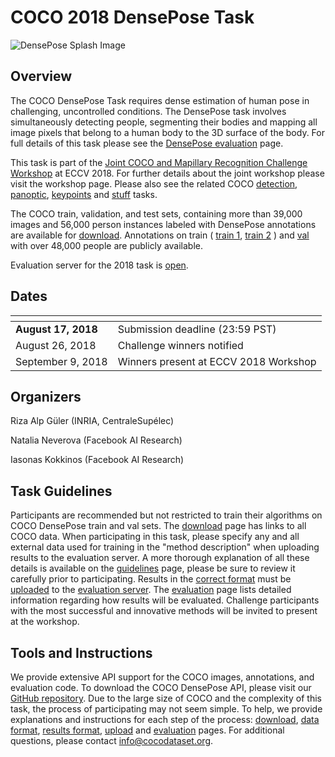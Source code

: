 # COCO 2018 DensePose Task

![DensePose Splash Image](http://cocodataset.org/images/densepose-splash.png)

## Overview

The COCO DensePose Task requires dense estimation of human pose in challenging,
uncontrolled conditions. The DensePose task involves simultaneously detecting
people, segmenting their bodies and mapping all image pixels that belong to a
human body to the 3D surface of the body. For full details of this task please
see the [DensePose evaluation](evaluation.md) page.

This task is part of the
[Joint COCO and Mapillary Recognition Challenge Workshop](http://cocodataset.org/workshop/coco-mapillary-eccv-2018.html)
at ECCV 2018. For further details about the joint workshop please
visit the workshop page. Please also see the related COCO
[detection](http://cocodataset.org/workshop/coco-mapillary-eccv-2018.html#coco-detection),
[panoptic](http://cocodataset.org/workshop/coco-mapillary-eccv-2018.html#coco-panoptic),
[keypoints](http://cocodataset.org/workshop/coco-mapillary-eccv-2018.html#coco-keypoints)
and [stuff](http://cocodataset.org/#stuff-2018) tasks.

The COCO train, validation, and test sets, containing more than 39,000 images
and 56,000 person instances labeled with DensePose annotations are available
for [download](http://cocodataset.org/#download).
Annotations on train (
[train 1](https://s3.amazonaws.com/densepose/densepose_coco_2014_train.json),
[train 2](https://s3.amazonaws.com/densepose/densepose_coco_2014_valminusminival.json)
) and [val](https://s3.amazonaws.com/densepose/densepose_coco_2014_minival.json)
with over 48,000 people are publicly available.

Evaluation server for the 2018 task is
[open](https://competitions.codalab.org/competitions/19636).

## Dates

[]() | []()
---- | -----
**August 17, 2018** | Submission deadline (23:59 PST)
August 26, 2018   | Challenge winners notified
September 9, 2018 | Winners present at ECCV 2018 Workshop

## Organizers

Riza Alp Güler (INRIA, CentraleSupélec)

Natalia Neverova (Facebook AI Research)

Iasonas Kokkinos (Facebook AI Research)

## Task Guidelines

Participants are recommended but not restricted to train
their algorithms on COCO DensePose train and val sets.
The [download](http://cocodataset.org/#download) page has
links to all COCO data. When participating in this task,
please specify any and all external data used for training
in the "method description" when uploading results to the
evaluation server. A more thorough explanation of all these
details is available on the
[guidelines](http://cocodataset.org/#guidelines) page,
please be sure to review it carefully prior to participating.
Results in the [correct format](results_format.md) must be
[uploaded](upload.md) to the
[evaluation server](https://competitions.codalab.org/competitions/19636).
The [evaluation](evaluation.md) page lists detailed information
regarding how results will be evaluated. Challenge participants
with the most successful and innovative methods will be invited
to present at the workshop.

## Tools and Instructions

We provide extensive API support for the COCO images,
annotations, and evaluation code. To download the COCO DensePose API,
please visit our
[GitHub repository](https://github.com/facebookresearch/DensePose/).
Due to the large size of COCO and the complexity of this task,
the process of participating may not seem simple. To help, we provide
explanations and instructions for each step of the process:
[download](http://cocodataset.org/#download),
[data format](data_format.md),
[results format](results_format.md),
[upload](upload.md) and [evaluation](evaluation.md) pages.
For additional questions, please contact info@cocodataset.org.



